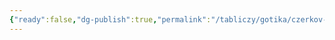 ```yaml
---
{"ready":false,"dg-publish":true,"permalink":"/tabliczy/gotika/czerkov-sen-maklu/","dgPassFrontmatter":true}
---
```



